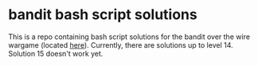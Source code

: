 # bandit bash script solutions
This is a repo containing bash script solutions for the bandit over the wire wargame (located [here](bandit.labs.overthewire.org)).
Currently, there are solutions up to level 14.
Solution 15 doesn't work yet.
